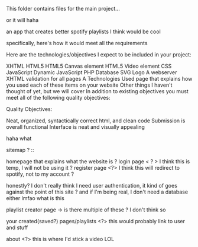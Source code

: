 This folder contains files for the main project...

or it will haha


an app that creates better spotify playlists I think would be cool

specifically, here's how it would meet all the requirements


Here are the technologies/objectives I expect to be included in your project:

XHTML
HTML5
HTML5 Canvas element
HTML5 Video element
CSS
JavaScript
Dynamic JavaScript
PHP
Database
SVG Logo
A webserver
XHTML validation for all pages
A Technologies Used page that explains how you used each of these items on your website
Other things I haven't thought of yet, but we will cover
In addition to existing objectives you must meet all of the following quality objectives:

Quality Objectives:

Neat, organized, syntactically correct html, and clean code
Submission is overall functional
Interface is neat and visually appealing

haha what


sitemap  ? ::

homepage that explains what the website is ?
login page < ? > I think this is temp, I will not be using it ?
register page <?> I think this will redirect to spotify, not to my account ?

honestly? I don't really think I need user authentication, it kind of goes against the point of this site  ? and if I'm being real, I don't need a database either lmfao what is this

playlist creator page -> is there multiple of these ? I don't think so

your created(saved?) pages/playlists <?> this would probably link to user and stuff

about <?> this is where I'd stick a video LOL 
